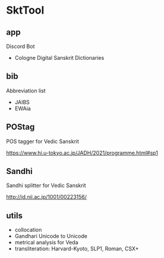# SktTool

## app

Discord Bot

- Cologne Digital Sanskrit Dictionaries

## bib

Abbreviation list

- JAIBS
- EWAia

## POStag

POS tagger for Vedic Sanskrit

https://www.hi.u-tokyo.ac.jp/JADH/2021/programme.html#sp1

## Sandhi

Sandhi splitter for Vedic Sanskrit

http://id.nii.ac.jp/1001/00223156/


## utils

- collocation
- Gandhari Unicode to Unicode
- metrical analysis for Veda
- transliteration: Harvard-Kyoto, SLP1, Roman, CSX+